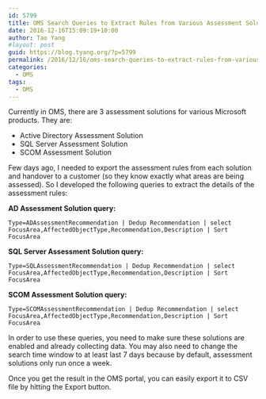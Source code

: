 ```yaml
---
id: 5799
title: OMS Search Queries to Extract Rules from Various Assessment Solutions
date: 2016-12-16T15:09:19+10:00
author: Tao Yang
#layout: post
guid: https://blog.tyang.org/?p=5799
permalink: /2016/12/16/oms-search-queries-to-extract-rules-from-various-assessment-solutions/
categories:
  - OMS
tags:
  - OMS
---
```

Currently in OMS, there are 3 assessment solutions for various Microsoft products. They are:

 * Active Directory Assessment Solution
 * SQL Server Assessment Solution
 * SCOM Assessment Solution

Few days ago, I needed to export the assessment rules from each solution and handover to a customer (so they know exactly what areas are being assessed). So I developed the following queries to extract the details of the assessment rules:

**AD Assessment Solution query:**

```text
Type=ADAssessmentRecommendation | Dedup Recommendation | select FocusArea,AffectedObjectType,Recommendation,Description | Sort FocusArea
```

**SQL Server Assessment Solution query:**

```text
Type=SQLAssessmentRecommendation | Dedup Recommendation | select FocusArea,AffectedObjectType,Recommendation,Description | Sort FocusArea
```

**SCOM Assessment Solution query:**

```text
Type=SCOMAssessmentRecommendation | Dedup Recommendation | select FocusArea,AffectedObjectType,Recommendation,Description | Sort FocusArea
```
In order to use these queries, you need to make sure these solutions are enabled and already collecting data. You may also need to change the search time window to at least last 7 days because by default, assessment solutions only run once a week.

Once you get the result in the OMS portal, you can easily export it to CSV file by hitting the Export button.